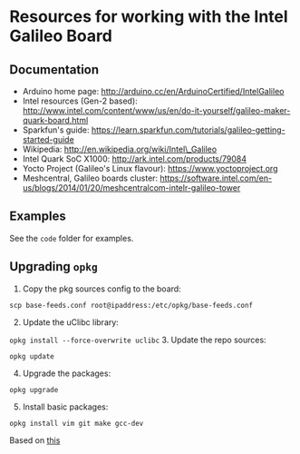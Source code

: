 Resources for working with the Intel Galileo Board
==================================================

## Documentation

- Arduino home page: http://arduino.cc/en/ArduinoCertified/IntelGalileo
- Intel resources (Gen-2 based): http://www.intel.com/content/www/us/en/do-it-yourself/galileo-maker-quark-board.html
- Sparkfun's guide: https://learn.sparkfun.com/tutorials/galileo-getting-started-guide
- Wikipedia: http://en.wikipedia.org/wiki/Intel\_Galileo
- Intel Quark SoC X1000: http://ark.intel.com/products/79084
- Yocto Project (Galileo's Linux flavour): https://www.yoctoproject.org
- Meshcentral, Galileo boards cluster: https://software.intel.com/en-us/blogs/2014/01/20/meshcentralcom-intelr-galileo-tower


## Examples

See the `code` folder for examples.

## Upgrading `opkg`

1. Copy the pkg sources config to the board:

  `scp base-feeds.conf root@ipaddress:/etc/opkg/base-feeds.conf`

2. Update the uClibc library: 
  
  `opkg install --force-overwrite uclibc`
3. Update the repo sources: 

  `opkg update`

4. Upgrade the packages: 

  `opkg upgrade`

5. Install basic packages:

  `opkg install vim git make gcc-dev`

Based on [this](http://alextgalileo.altervista.org/package-repo-configuration-instructions.html)
